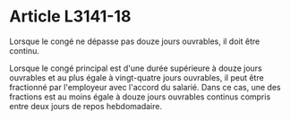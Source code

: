 # Article L3141-18

Lorsque le congé ne dépasse pas douze jours ouvrables, il doit être continu.

Lorsque le congé principal est d'une durée supérieure à douze jours ouvrables et au plus égale à vingt-quatre jours ouvrables, il peut être fractionné par l'employeur avec l'accord du salarié. Dans ce cas, une des fractions est au moins égale à douze jours ouvrables continus compris entre deux jours de repos hebdomadaire.
